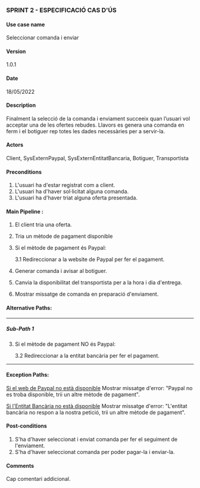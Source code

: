 ### SPRINT 2 - ESPECIFICACIÓ CAS D'ÚS

#### Use case name
Seleccionar comanda i enviar

#### Version
1.0.1

#### Date
18/05/2022

#### Description
Finalment la selecció de la comanda i enviament succeeix quan l’usuari vol acceptar una de les ofertes rebudes. Llavors es genera una comanda en ferm i el botiguer rep totes les dades necessàries per a servir-la.

#### Actors
Client, SysExternPaypal, SysExternEntitatBancaria, Botiguer, Transportista

#### Preconditions
1. L'usuari ha d'estar registrat com a client.
2. L'usuari ha d'haver sol·licitat alguna comanda.
3. L'usuari ha d'haver triat alguna oferta presentada.

#### Main Pipeline :
1. El client tria una oferta.

2. Tria un mètode de pagament disponible

3. Si el mètode de pagament és Paypal:

    3.1 Redireccionar a la website de Paypal per fer el pagament.

4. Generar comanda i avisar al botiguer.

5. Canvia la disponibilitat del transportista per a la hora i dia d'entrega.

6. Mostrar missatge de comanda en preparació d'enviament.

#### Alternative Paths:

---
##### Sub-Path 1

3. Si el mètode de pagament NO és Paypal:

    3.2 Redireccionar a la entitat bancària per fer el pagament.

---
#### Exception Paths:

<u>Si el web de Paypal no està disponible</u>
Mostrar missatge d'error: "Paypal no es troba disponible, trii un altre mètode de pagament".

<u>Si l'Entitat Bancària no està disponible</u>
Mostrar missatge d'error: "L'entitat bancària no respon a la nostra petició, trii un altre mètode de pagament".

#### Post-conditions
1. S'ha d'haver seleccionat i enviat comanda per fer el seguiment de l'enviament.
2. S'ha d'haver seleccionat comanda per poder pagar-la i enviar-la.

#### Comments
Cap comentari addicional.
